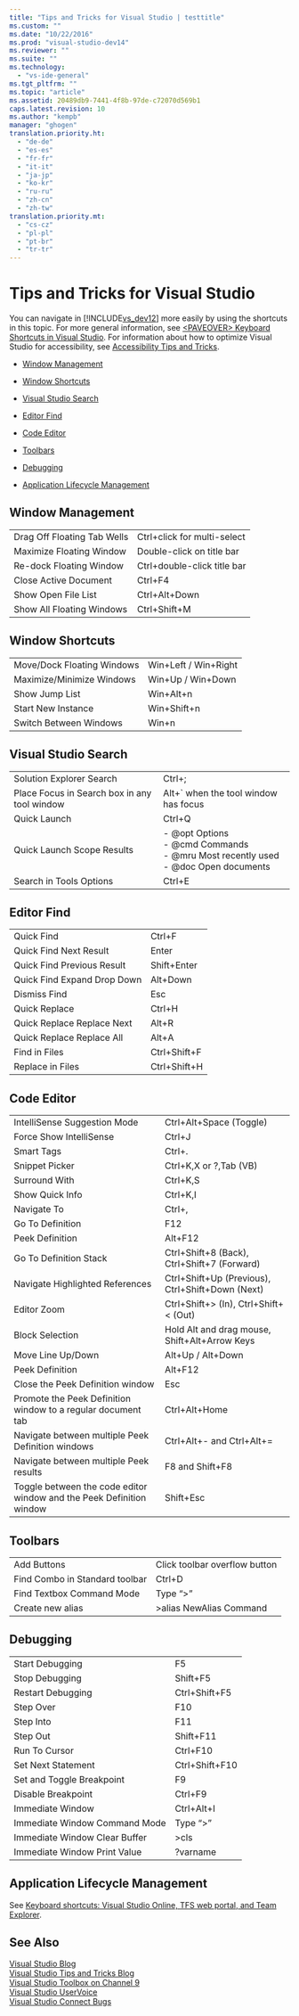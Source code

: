 ```yaml
---
title: "Tips and Tricks for Visual Studio | testtitle"
ms.custom: ""
ms.date: "10/22/2016"
ms.prod: "visual-studio-dev14"
ms.reviewer: ""
ms.suite: ""
ms.technology: 
  - "vs-ide-general"
ms.tgt_pltfrm: ""
ms.topic: "article"
ms.assetid: 20489db9-7441-4f8b-97de-c72070d569b1
caps.latest.revision: 10
ms.author: "kempb"
manager: "ghogen"
translation.priority.ht: 
  - "de-de"
  - "es-es"
  - "fr-fr"
  - "it-it"
  - "ja-jp"
  - "ko-kr"
  - "ru-ru"
  - "zh-cn"
  - "zh-tw"
translation.priority.mt: 
  - "cs-cz"
  - "pl-pl"
  - "pt-br"
  - "tr-tr"
---
```

# Tips and Tricks for Visual Studio
You can navigate in [!INCLUDE[vs_dev12](../extensibility/includes/vs_dev12_md.md)] more easily by using the shortcuts in this topic. For more general information, see [\<PAVEOVER> Keyboard Shortcuts in Visual Studio](http://msdn.microsoft.com/en-us/2e15e27f-296b-4e9c-91e6-d91ea0110a67). For information about how to optimize Visual Studio for accessibility, see [Accessibility Tips and Tricks](../reference/accessibility-tips-and-tricks.md).  
  
-   [Window Management](../ide/tips-and-tricks-for-visual-studio.md#BKMK_WindowMgmt)  
  
-   [Window Shortcuts](../ide/tips-and-tricks-for-visual-studio.md#BKMK_WindowShortcuts)  
  
-   [Visual Studio Search](../ide/tips-and-tricks-for-visual-studio.md#BKMK_Search)  
  
-   [Editor Find](../ide/tips-and-tricks-for-visual-studio.md#BKMK_EditorFind)  
  
-   [Code Editor](../ide/tips-and-tricks-for-visual-studio.md#BKMK_CodeEditor)  
  
-   [Toolbars](../ide/tips-and-tricks-for-visual-studio.md#BKMK_Toolbars)  
  
-   [Debugging](../ide/tips-and-tricks-for-visual-studio.md#BKMK_Debugging)  
  
-   [Application Lifecycle Management](../ide/tips-and-tricks-for-visual-studio.md#BKMK_ALM)  
  
##  <a name="BKMK_WindowMgmt"></a> Window Management  
  
|||  
|-|-|  
|Drag Off Floating Tab Wells|Ctrl+click for multi-select|  
|Maximize Floating Window|Double-click on title bar|  
|Re-dock Floating Window|Ctrl+double-click title bar|  
|Close Active Document|Ctrl+F4|  
|Show Open File List|Ctrl+Alt+Down|  
|Show All Floating Windows|Ctrl+Shift+M|  
  
##  <a name="BKMK_WindowShortcuts"></a> Window Shortcuts  
  
|||  
|-|-|  
|Move/Dock Floating Windows|Win+Left / Win+Right|  
|Maximize/Minimize Windows|Win+Up / Win+Down|  
|Show Jump List|Win+Alt+n|  
|Start New Instance|Win+Shift+n|  
|Switch Between Windows|Win+n|  
  
##  <a name="BKMK_Search"></a> Visual Studio Search  
  
|||  
|-|-|  
|Solution Explorer Search|Ctrl+;|  
|Place Focus in Search box in any tool window|Alt+` when the tool window has focus|  
|Quick Launch|Ctrl+Q|  
|Quick Launch Scope Results|-   @opt Options<br />-   @cmd Commands<br />-   @mru Most recently used<br />-   @doc Open documents|  
|Search in Tools Options|Ctrl+E|  
  
##  <a name="BKMK_EditorFind"></a> Editor Find  
  
|||  
|-|-|  
|Quick Find|Ctrl+F|  
|Quick Find Next Result|Enter|  
|Quick Find Previous Result|Shift+Enter|  
|Quick Find Expand Drop Down|Alt+Down|  
|Dismiss Find|Esc|  
|Quick Replace|Ctrl+H|  
|Quick Replace Replace Next|Alt+R|  
|Quick Replace Replace All|Alt+A|  
|Find in Files|Ctrl+Shift+F|  
|Replace in Files|Ctrl+Shift+H|  
  
##  <a name="BKMK_CodeEditor"></a> Code Editor  
  
|||  
|-|-|  
|IntelliSense Suggestion Mode|Ctrl+Alt+Space (Toggle)|  
|Force Show IntelliSense|Ctrl+J|  
|Smart Tags|Ctrl+.|  
|Snippet Picker|Ctrl+K,X or ?,Tab (VB)|  
|Surround With|Ctrl+K,S|  
|Show Quick Info|Ctrl+K,I|  
|Navigate To|Ctrl+,|  
|Go To Definition|F12|  
|Peek Definition|Alt+F12|  
|Go To Definition Stack|Ctrl+Shift+8 (Back), Ctrl+Shift+7 (Forward)|  
|Navigate Highlighted References|Ctrl+Shift+Up (Previous), Ctrl+Shift+Down (Next)|  
|Editor Zoom|Ctrl+Shift+> (In), Ctrl+Shift+< (Out)|  
|Block Selection|Hold Alt and drag mouse, Shift+Alt+Arrow Keys|  
|Move Line Up/Down|Alt+Up / Alt+Down|  
|Peek Definition|Alt+F12|  
|Close the Peek Definition window|Esc|  
|Promote the Peek Definition window to a regular document tab|Ctrl+Alt+Home|  
|Navigate between multiple Peek Definition windows|Ctrl+Alt+- and Ctrl+Alt+=|  
|Navigate between multiple Peek results|F8 and Shift+F8|  
|Toggle between the code editor window and the Peek Definition window|Shift+Esc|  
  
##  <a name="BKMK_Toolbars"></a> Toolbars  
  
|||  
|-|-|  
|Add Buttons|Click toolbar overflow button|  
|Find Combo in Standard toolbar|Ctrl+D|  
|Find Textbox Command Mode|Type “>”|  
|Create new alias|>alias NewAlias Command|  
  
##  <a name="BKMK_Debugging"></a> Debugging  
  
|||  
|-|-|  
|Start Debugging|F5|  
|Stop Debugging|Shift+F5|  
|Restart Debugging|Ctrl+Shift+F5|  
|Step Over|F10|  
|Step Into|F11|  
|Step Out|Shift+F11|  
|Run To Cursor|Ctrl+F10|  
|Set Next Statement|Ctrl+Shift+F10|  
|Set and Toggle Breakpoint|F9|  
|Disable Breakpoint|Ctrl+F9|  
|Immediate Window|Ctrl+Alt+I|  
|Immediate Window Command Mode|Type “>”|  
|Immediate Window Clear Buffer|>cls|  
|Immediate Window Print Value|?varname|  
  
##  <a name="BKMK_ALM"></a> Application Lifecycle Management  
 See [Keyboard shortcuts: Visual Studio Online, TFS web portal, and Team Explorer](http://msdn.microsoft.com/en-us/35ea128b-7565-4ee3-8266-b9f0d32aecf4).  
  
## See Also  
 [Visual Studio Blog](http://blogs.msdn.com/b/visualstudio)   
 [Visual Studio Tips and Tricks Blog](http://blogs.msdn.com/b/zainnab)   
 [Visual Studio Toolbox on Channel 9](http://channel9.msdn.com/Shows/Visual-Studio-Toolbox)   
 [Visual Studio UserVoice](http://visualstudio.uservoice.com/forums/121579-visual-studio)   
 [Visual Studio Connect Bugs](http://connect.microsoft.com/VisualStudio)